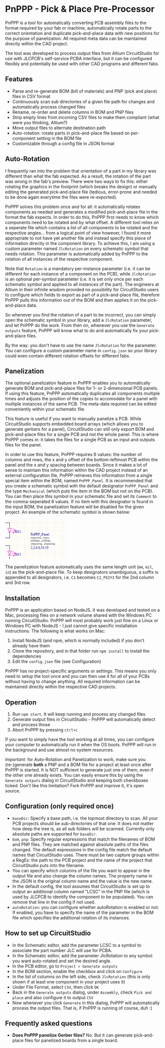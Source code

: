 # PnPPP - Pick & Place Pre-Processor

PnPPP is a tool for automatically converting PCB assembly files to the format required by your fab or machine,
automatically rotate parts to the correct orientation and duplicate pick-and-place data with new positions
for the purpose of panelization. All required meta data can be maintained directly within the CAD project.

The tool was developed to process output files from Altium CircuitStudio for use with JLCPCB's self-service
PCBA interface, but it can be configured flexibly and potentially be used with other CAD programs and
different fabs.

## Features

* Parse and re-generate BOM (bill of materials) and PNP (pick and place) files in CSV format
* Continuously scan sub directories of a given file path for changes and automatically process changed files
* Rename, re-order and delete columns in BOM and PNP files
* Strip empty lines from incoming CSV files to make them compliant (what were you thinking, Altium?)
* Move output files to alternate destination path
* Auto-rotation: rotate parts in pick-and-place file based on per-component setting in the BOM file
* Customizable through a config file in JSON format

## Auto-Rotation

I frequently ran into the problem that orientation of a part in my library was different than what the fab
expected. As a result, the rotation of the part was wrong in the fab's preview. There
were two ways to fix this: either rotating the graphics in the footprint (which breaks the design) or manually
editing the generated pick-and-place file (tedious, error-prone and needed to be done again everytime
the files were re-exported).

PnPPP solves this problem once and for all: it automatically rotates components as needed and
generates a modified pick-and-place file in the format the fab expects. In order to do this, PnPPP first
needs to know which components need to be rotated and by what offset. A different tool relies on a seperate
file which contains a list of all components to be rotated and the respective angles... from a logical point
of view however, I found it more appropriate to not have yet another file and instead specify this piece
of information directly in the component library. To achieve this, I am using a custom parameter named
`JlcRotation` on every schematic symbol that needs rotation. This parameter is automatically added by
PnPPP to the rotation of all instances of the respective component.

Note that `Rotation` is a mandatory per-instance parameter (i.e. it can be different for each instance of
a component on the PCB), while `JlcRotation` is an optional per-symbol parameter (i.e. it is set only once
per each schematic symbol and applied to all instances of the part). The engineers at Altium in their
infinite wisdom provided no possibility for CircuitStudio users to configure which fields to export as part
of a pick-and-place file, therefore PnPPP pulls this information out of the BOM and then applies it on the
pick-and-place data.

So whenever you find the rotation of a part to be incorrect, you can simply open the schematic symbol in
your library, add a `JlcRotation` parameter, and let PnPPP do the work. From then on, whenever you use
the `Generate outputs` feature, PnPPP will know what to do and automatically fix your pick-and-place files.

By the way: you don't have to use the name `JlcRotation` for the parameter. You can configure a custom
parameter name in `config.json` so your library could even contain different rotation offsets for different
fabs.

## Panelization

The optional panelization feature in PnPPP enables you to automatically generate BOM and pick-and-place files
for 1- or 2-dimensional PCB panels. If using this feature, PnPPP automatically duplicates all components
multiple times and adjusts the position of the copies to accomodate for a panel with multiple instances
of the same PCB. The meta-data required can be edited conveniently within your schematic file.

This feature is useful if you want to manually panelize a PCB. While CircuitStudio supports embedded board
arrays (which allows you to generate gerbers for a panel), CircuitStudio can still only export BOM and pick-and-place
files for a single PCB and not the whole panel. This is where PnPPP comes in: it takes the files for a
single PCB as an input and outputs files for the panel.

In order to use this feature, PnPPP requires 6 values: the number of columns and rows, the
x and y offset of the bottom-leftmost PCB within the panel and the x and y spacing between boards. Since it
makes a lot of sense to maintain this information within the CAD project instead of an external configuration
file, PnPPP retrieves this information from a single special item within the BOM, named `PnPPP_Panel`.
It is recommended that you create a schematic symbol with the default designator `PnPPP_Panel` and
the type `Mechanical` (which puts the item in the BOM but not on the PCB). You can
then place this symbol in your schematic file and set its `Comment` to the comma-seperated 6 values.
If no item with this designator is found in the input BOM, the panelization feature will be disabled
for the given project. An example of the schematic symbol is shown below:

![image Screenshot of PnPPP_Panel symbol in the schematic editor](./images/pnppp_Panel.png)

The panelization feature automatically uses the same length unit (`mm`, `mil`, `in`) as the pick-and-place file.
To keep designators unambiguous, a suffix is appended to all designators, i.e. `C1` becomes `C1_PX2Y3` for the
2nd column and 3rd row.

## Installation

PnPPP is an application based on NodeJS. It was developed and tested on a Mac, processing files on a
network volume shared with the Windows PC running CircuitStudio.
PnPPP will most probably work just fine on a Linux or Windows PC with NodeJS - I just cannot give
specific installation instructions. The following is what works on Mac:

1. Install NodeJS (and npm, which is normally included) if you don't already have them
2. Clone the repository, and in that folder run `npm install` to install the dependencies
3. Edit the `config.json` file (see Configuration)

PnPPP has no project-specific arguments or settings. This means you only need to setup the tool once
and you can then use it for all of your PCBs without having to change anything. All required
information can be maintained directly within the respective CAD projects.

## Operation

1. Run `npm start`. It will keep running and process any changed files
2. Generate output files in CircuitStudio - PnPPP will automatically detect and process those
3. Abort PnPPP by pressing `ctrl+c`

If you want to simply have the tool working at all times, you can configure your computer to
automatically run it when the OS boots. PnPPP will run in the background and use almost no system resources.

*Important:* for Auto-Rotation and Panelization to work, make sure you (re-)generate **both** a PNP and a BOM file
for a project at least once after PnPPP is started. It is NOT sufficient to generate just one of them, even if
the other one already exists. You can easily ensure this by using the `Generate outputs` dialog in CircuitStudio
and keeping both checkboxes ticked. Don't like this limitation? Fork PnPPP and improve it, it's open source.

## Configuration (only required once)

- `baseDir`: Specify a base path, i.e. the topmost directory to scan. All your PCB projects should be sub-directories of that one. It does not matter how deep the tree is, as all sub folders will be scanned. Currently only absolute paths are supported for `baseDir`.
- `bom`, `pnp`: Specify regular expressions that match the filenames of BOM and PNP files. They are matched against absolute paths of the files changed. The default expressions in the config file match the default names that CircuitStudio uses. There must be two capture groups within a RegEx: the path to the PCB project and the name of the project that CircuitStudio puts into the filename.
- You can specify which columns of the file you want to appear in the output file and also change the column names. The property name in the JSON is the original
column name and the value is the new name.
- In the default config, the tool assumes that CircuitStudio is set up to output an additional column named "LCSC" in the PNP file (which is used by JLCPCB to identify the component to be populated). You can remove that line in the config if not used.
- `autoRotation`: you can configure whether autoRotation is enabled or not. If enabled, you have to specify the name of the parameter in the BOM file
which specifies the additional rotation of its instances.

## How to set up CircuitStudio

- In the Schematic editor, add the parameter LCSC to a symbol to associate the part number JLC will use for PCBA.
- In the Schematic editor, add the parameter JlcRotation to any symbol you want auto-rotated and set the desired angle.
- In the PCB editor, go to `Project > Generate outputs`
- In the BOM section, enable the checkbox and click on `Configure`
- In the list of columns on the left side, check `JlcRotation` (this is only shown if at least one component in your project uses it)
- Under File Format, select `CSV`, then click `OK`
- Back in the `Generate outputs` dialog, under `Assembly`, check `Pick and place` and also configure it to output `CSV`
- Now whenever you click `Generate` in this dialog, PnPPP will automatically process the output files. That is, if PnPPP is running of course, duh :)

## Frequently asked questions

- **Does PnPPP panelize Gerber files?** No. But it can generate pick-and-place files for panelized boards from a single board.